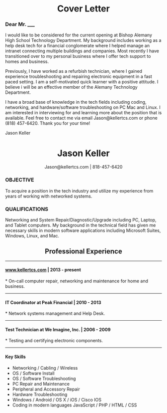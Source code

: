 <h1 align="center">Cover Letter</h1>
<h3>Dear Mr. ___</h3>
<p>I would like to be considered for the current opening at Bishop Alemany High School Technology Department. My background includes working as a help desk tech for a financial conglomerate where I helped manage an intranet connecting multiple buildings and companies. Most recently I have transitioned over to my personal business where I offer tech support to homes and business.</p>
<p>Previously, I have worked as a refurbish technician, where I gained experience troubleshooting and repairing electronic equipment in a fast paced setting. I am a self-motivated quick learner with a positive attitude. I believe i will be an effective member of the Alemany Technology Department.</p>
<p>I have a broad base of knowledge in the tech fields including coding, networking, and hardware/software troubleshooting on PC Mac and Linux. I am interested in interviewing for and learning more about the position that is available. Feel free to contact me via email Jason@kellertcs.com or phone (818) 457-6420. Thank you for your time!</p>

<p>Jason Keller</p>

<h1 align="center">Jason Keller</h1>
<p align="center">Jason@kellertcs.com | 818-457-6420</p>
<h3>OBJECTIVE</h3>
<p>To acquire a position in the tech industry and utilize my experience from years of working with networked systems.</p>
<h3>QUALIFICATIONS</h3>
<p>Networking and System Repair/Diagnostic/Upgrade including PC, Laptop, and Tablet computers. My background in the technical field has given me necessary skills in modern software applications including Microsoft Suites, Windows, Linux, and Mac.</p>

<h2 align="center">Professional Experience</h2>
<hr>
<h4><a href="#top">www.kellertcs.com</a> | 2013 - present</h4> 
  * On-call computer repair, networking and maintenance for home and business.
<hr>
<h4>IT Coordinator at Peak Financial | 2010 - 2013</h4>
  * Network systems management and Help Desk.
<hr>
<h4>Test Technician at We Imagine, Inc. | 2006 - 2009</h4>
  * Testing and certifying electronic components.
<hr>
<h4>Key Skills</h4>
<ul class="keySkills">
<li>Networking / Cabling / Wireless</li>
<li>OS / Software Install</li>
<li>OS / Software Troubleshooting</li>
<li>PC Repair and Maintenance</li>
<li>Peripheral and Accessory Repair</li>
<li>Hardware Troubleshooting</li>
<li>Windows / Android / OS X / iOS / Cisco IOS</li>
<li>Coding in modern languages JavaScript / PHP / HTML / CSS</li>
</ul>
